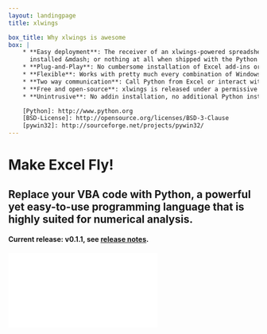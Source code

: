 ```yaml
---
layout: landingpage
title: xlwings

box_title: Why xlwings is awesome
box: |
    * **Easy deployment**: The receiver of an xlwings-powered spreadsheets only needs [Python][] with [pywin32][]
      installed &mdash; or nothing at all when shipped with the Python runtime.
    * **Plug-and-Play**: No cumbersome installation of Excel add-ins or license keys.
    * **Flexible**: Works with pretty much every combination of Windows, Excel and Python.
    * **Two way communication**: Call Python from Excel or interact with Excel from Python.
    * **Free and open-source**: xlwings is released under a permissive [BSD-License][].
    * **Unintrusive**: No addin installation, no additional Python installation, no special command window.

    [Python]: http://www.python.org
    [BSD-License]: http://opensource.org/licenses/BSD-3-Clause
    [pywin32]: http://sourceforge.net/projects/pywin32/
---
```


# Make Excel Fly!

## Replace your VBA code with Python, a powerful yet easy-to-use programming language that is highly suited for numerical analysis.

#### Current release: v0.1.1, see [release notes][].

[release notes]: http://docs.xlwings.org/whatsnew.html#v0-1-1-june-27-2014


<div class="video-container">
    <iframe
        src="//www.youtube.com/embed/Z80kyLcG6JI?rel=0" frameborder="0" allowfullscreen>
    </iframe>
</div>

